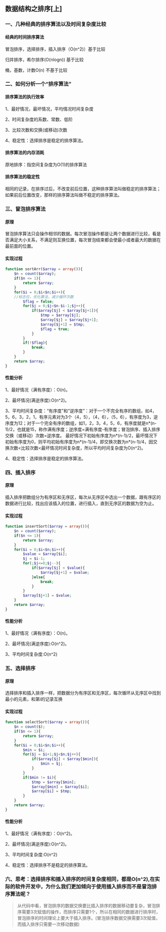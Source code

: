 ## 数据结构之排序[上]

### 一、几种经典的排序算法以及时间复杂度比较
#### 经典的时间排序算法
冒泡排序，选择排序，插入排序（O(n^2)）基于比较

归并排序，希尔排序(O(nlogn)) 基于比较

桶，基数，计数O(n) 不基于比较

### 二、如何分析一个“排序算法”

#### 排序算法的执行效率
1、最好情况，最坏情况，平均情况时间复杂度

2、时间复杂度的系数、常数、低阶

3、比较次数和交换(或移动)次数

4、稳定性：选择排序是稳定的排序算法。

#### 排序算法的内存消耗
原地排序：指空间复杂度为O(1)的排序算法

#### 排序算法的稳定性
相同的记录，在排序过后，不改变前后位置，这种排序算法叫做稳定的排序算法；如果前后位置改变，那样的排序算法叫做不稳定的排序算法。

### 三、冒泡排序算法

#### 原理
冒泡排序算法只会操作相邻的数据。每次冒泡操作都是让两个数据进行比较，看是否满足大小关系，不满足则互换位置，每次冒泡结束都会使最小或者最大的数据在最前面的位置。

#### 实现过程

```php
function sortArr($array = array()){
    $n = count($array);
    if($n <= 1){
        return $array;
    }
    for($i = 0;$i<$n;$i++){
    //标志位，优化算法，减少循环次数
        $flag = false;
        for($j = 0;$j<$n-$i-1;$j++){
            if($array[$j] < $array[$j+1]){
                $tmp = $array[$j];
                $array[$j] = $array[$j+1];
                $array[$j+1] = $tmp;
                $flag = true;
            }
        }
        if(!$flag){
            break;
        }
    }
    return $array;
}
```
#### 性能分析
1、最好情况（满有序度）：O(n)。

2、最坏情况(满逆序度):O(n^2)。

3、平均时间复杂度：“有序度”和“逆序度”：对于一个不完全有序的数组，如4，5，6，3，2，1，有序元素对为3个（4，5），（4，6），（5，6），有序度为3，逆序度为12；对于一个完全有序的数组，如1，2，3，4，5，6，有序度就是n*(n-1)/2，也就是15，称作满有序度；逆序度=满有序度-有序度；冒泡排序、插入排序交换（或移动）次数=逆序度。
最好情况下初始有序度为n*(n-1)/2，最坏情况下初始有序度为0，则平均初始有序度为n*(n-1)/4，即交换次数为n*(n-1)/4，因交换次数<比较次数<最坏情况时间复杂度，所以平均时间复杂度为O(n^2)。

4、稳定性：选择排序是稳定的排序算法。
### 四、插入排序

#### 原理
插入排序把数组分为有序区和无序区，每次从无序区中选出一个数据，跟有序区的数据进行比较，找出应该插入的位置，进行插入，直到无序区的数据为空为止。

#### 实现过程
```php
function insertSort($array = array()){
    $n = count($array);
    if($n <= 1){
        return $array;
    }
    for($i = 0;$i<$n;$i++){
        $value = $array[$i];
        $j = $i-1;
        for(;$j<=0;$j--){
            if($array[$j] < $value){
                $array[$j+1] = $value;
            }else{
                break;
            }
        }
        $array[$j+1] = $value;
    }
    return $array;
}
```
#### 性能分析
1、最好情况（满有序度）：O(n)。

2、最坏情况(满逆序度):O(n^2)。

3、平均时间复杂度:O(n^2)

### 五、选择排序

#### 原理
选择排序和插入排序一样，把数据分为有序区和无序区，每次循环从无序区中找到最小的元素，和第i的记录互换

#### 实现过程
```php
function selectSort($array = array()){
    $n = count($);
    if($n <= 1){
        return $array;
    }
    for($i = 0;$i<$n;$i++){
        $min = $i;
        for($j = $i+1;$j<$n;$j++){
            if($array[$j] < $array[$min]){
                $min = $j;
            }
        }
        if($min != $i){
            $tmp = $array[$min];
            $array[$min] = $array[$i];
            $array[$i] = $tmp;
        }
    }
    return $array;
}
```
#### 性能分析

1、最好情况（满有序度）：O(n^2)。

2、最坏情况(满逆序度):O(n^2)。

3、平均时间复杂度:O(n^2)

4、稳定性：选择排序不是稳定的排序算法。

### 六、思考：选择排序和插入排序的时间复杂度相同，都是O(n^2),在实际的软件开发中，为什么我们更加倾向于使用插入排序而不是冒泡排序算法呢？
> 从代码中看，冒泡排序的数据交换要比插入排序的数据移动要复杂，冒泡排序需要3次赋值的操作，而排序只需要1个，所以在相同的数据进行排序时，冒泡排序的时间理论上要大于插入排序。(冒泡排序数据交换需要3次赋值，而插入排序只需要一次移动数据)


